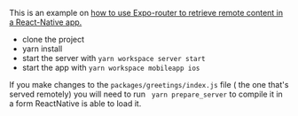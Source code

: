 This is an example on [how to use Expo-router to retrieve remote content in a React-Native app.](https://medium.com/@dan_tamas/expo-router-and-remote-code-e49f31a33b73)

- clone the project
- yarn install
- start the server with `yarn workspace server start`
- start the app with `yarn workspace mobileapp ios`

If you make changes to the `packages/greetings/index.js` file ( the one that's served remotely) you will need to run ` yarn prepare_server` to compile it in a form ReactNative is able to load it.
